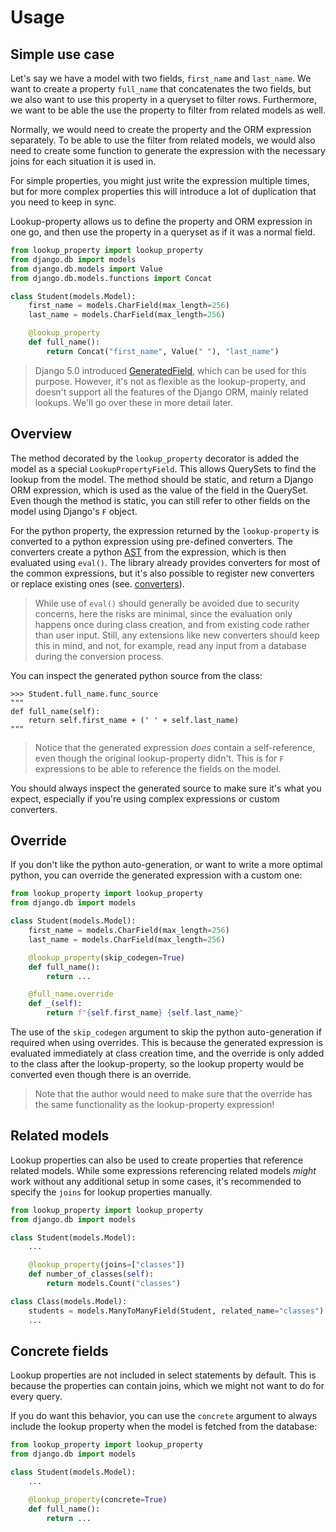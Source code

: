 # Usage

## Simple use case

Let's say we have a model with two fields, `first_name` and `last_name`.
We want to create a property `full_name` that concatenates the two fields,
but we also want to use this property in a queryset to filter rows. Furthermore,
we want to be able the use the property to filter from related models as well.

Normally, we would need to create the property and the ORM expression separately.
To be able to use the filter from related models, we would also need to create some
function to generate the expression with the necessary joins for each situation it is used in.

For simple properties, you might just write the expression multiple times,
but for more complex properties this will introduce a lot of duplication that
you need to keep in sync.

Lookup-property allows us to define the property and ORM expression in one go,
and then use the property in a queryset as if it was a normal field.

```python
from lookup_property import lookup_property
from django.db import models
from django.db.models import Value
from django.db.models.functions import Concat

class Student(models.Model):
    first_name = models.CharField(max_length=256)
    last_name = models.CharField(max_length=256)

    @lookup_property
    def full_name():
        return Concat("first_name", Value(" "), "last_name")
```

> Django 5.0 introduced [GeneratedField], which can be used
> for this purpose. However, it's not as flexible as the lookup-property,
> and doesn't support all the features of the Django ORM, mainly
> related lookups. We'll go over these in more detail later.

## Overview

The method decorated by the `lookup_property` decorator is added the model
as a special `LookupPropertyField`. This allows QuerySets to find the lookup
from the model. The method should be static, and return a Django ORM expression,
which is used as the value of the field in the QuerySet. Even though the method
is static, you can still refer to other fields on the model using Django's `F` object.

For the python property, the expression returned by the `lookup-property` is
converted to a python expression using pre-defined converters. The converters
create a python [AST] from the expression, which is then evaluated using `eval()`.
The library already provides converters for most of the common expressions, but it's
also possible to register new converters or replace existing ones (see. [converters](/converters/)).

> While use of `eval()` should generally be avoided due to security
> concerns, here the risks are minimal, since the evaluation only happens
> once during class creation, and from existing code rather than user input.
> Still, any extensions like new converters should keep this in mind,
> and not, for example, read any input from a database during the conversion process.

You can inspect the generated python source from the class:

```pycon
>>> Student.full_name.func_source
"""
def full_name(self):
    return self.first_name + (' ' + self.last_name)
"""
```

> Notice that the generated expression _does_ contain a self-reference, even though
> the original lookup-property didn't. This is for `F` expressions to be able to reference
> the fields on the model.

You should always inspect the generated source to make sure it's what you expect,
especially if you're using complex expressions or custom converters.

## Override

If you don't like the python auto-generation, or want to write a more optimal python,
you can override the generated expression with a custom one:

```python
from lookup_property import lookup_property
from django.db import models

class Student(models.Model):
    first_name = models.CharField(max_length=256)
    last_name = models.CharField(max_length=256)

    @lookup_property(skip_codegen=True)
    def full_name():
        return ...

    @full_name.override
    def _(self):
        return f"{self.first_name} {self.last_name}"
```

The use of the `skip_codegen` argument to skip the python auto-generation if required
when using overrides. This is because the generated expression is evaluated immediately
at class creation time, and the override is only added to the class after the lookup-property,
so the lookup property would be converted even though there is an override.

> Note that the author would need to make sure that the override has the same
> functionality as the lookup-property expression!

## Related models

Lookup properties can also be used to create properties that reference related models.
While some expressions referencing related models _might_ work without any additional setup
in some cases, it's recommended to specify the `joins` for lookup properties manually.

```python
from lookup_property import lookup_property
from django.db import models

class Student(models.Model):
    ...

    @lookup_property(joins=["classes"])
    def number_of_classes(self):
        return models.Count("classes")

class Class(models.Model):
    students = models.ManyToManyField(Student, related_name="classes")
    ...
```

## Concrete fields

Lookup properties are not included in select statements by default. This is because
the properties can contain joins, which we might not want to do for every query.

If you do want this behavior, you can use the `concrete` argument to always
include the lookup property when the model is fetched from the database:

```python
from lookup_property import lookup_property
from django.db import models

class Student(models.Model):
    ...

    @lookup_property(concrete=True)
    def full_name():
        return ...
```


[AST]: https://docs.python.org/3/library/ast.html
[descriptor]: https://docs.python.org/3/howto/descriptor.html
[GeneratedField]: https://docs.djangoproject.com/en/5.0/ref/models/fields/#generatedfield
